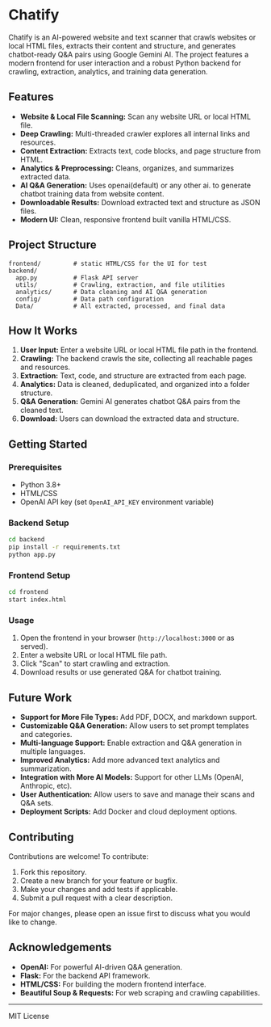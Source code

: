 # Chatify

Chatify is an AI-powered website and text scanner that crawls websites or local HTML files, extracts their content and structure, and generates chatbot-ready Q&A pairs using Google Gemini AI. The project features a modern frontend for user interaction and a robust Python backend for crawling, extraction, analytics, and training data generation.

## Features

- **Website & Local File Scanning:** Scan any website URL or local HTML file.
- **Deep Crawling:** Multi-threaded crawler explores all internal links and resources.
- **Content Extraction:** Extracts text, code blocks, and page structure from HTML.
- **Analytics & Preprocessing:** Cleans, organizes, and summarizes extracted data.
- **AI Q&A Generation:** Uses openai(default) or any other ai. to generate chatbot training data from website content.
- **Downloadable Results:** Download extracted text and structure as JSON files.
- **Modern UI:** Clean, responsive frontend built vanilla HTML/CSS.

## Project Structure

```
frontend/         # static HTML/CSS for the UI for test
backend/
  app.py          # Flask API server
  utils/          # Crawling, extraction, and file utilities
  analytics/      # Data cleaning and AI Q&A generation
  config/         # Data path configuration
  Data/           # All extracted, processed, and final data
```

## How It Works

1. **User Input:** Enter a website URL or local HTML file path in the frontend.
2. **Crawling:** The backend crawls the site, collecting all reachable pages and resources.
3. **Extraction:** Text, code, and structure are extracted from each page.
4. **Analytics:** Data is cleaned, deduplicated, and organized into a folder structure.
5. **Q&A Generation:** Gemini AI generates chatbot Q&A pairs from the cleaned text.
6. **Download:** Users can download the extracted data and structure.

## Getting Started

### Prerequisites

- Python 3.8+
- HTML/CSS
- OpenAI API key (set `OpenAI_API_KEY` environment variable)

### Backend Setup

```sh
cd backend
pip install -r requirements.txt
python app.py
```

### Frontend Setup

```sh
cd frontend
start index.html
```

### Usage

1. Open the frontend in your browser (`http://localhost:3000` or as served).
2. Enter a website URL or local HTML file path.
3. Click "Scan" to start crawling and extraction.
4. Download results or use generated Q&A for chatbot training.

## Future Work

- **Support for More File Types:** Add PDF, DOCX, and markdown support.
- **Customizable Q&A Generation:** Allow users to set prompt templates and categories.
- **Multi-language Support:** Enable extraction and Q&A generation in multiple languages.
- **Improved Analytics:** Add more advanced text analytics and summarization.
- **Integration with More AI Models:** Support for other LLMs (OpenAI, Anthropic, etc).
- **User Authentication:** Allow users to save and manage their scans and Q&A sets.
- **Deployment Scripts:** Add Docker and cloud deployment options.

## Contributing

Contributions are welcome! To contribute:

1. Fork this repository.
2. Create a new branch for your feature or bugfix.
3. Make your changes and add tests if applicable.
4. Submit a pull request with a clear description.

For major changes, please open an issue first to discuss what you would like to change.

## Acknowledgements

- **OpenAI:** For powerful AI-driven Q&A generation.
- **Flask:** For the backend API framework.
- **HTML/CSS:** For building the modern frontend interface.
- **Beautiful Soup & Requests:** For web scraping and crawling capabilities.

---

MIT License
